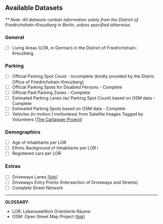## Available Datasets
_** Note: All datasets contain information solely from the District of Friedrichshain-Kreuzberg in Berlin, unless specified otherwise._

### General
* [ ] Living Areas (LOR, in German) in the District of Friedrichshain-Kreuzberg.

### Parking
* [ ] Official Parking Spot Count - Incomplete (kindly provided by the Distric Office of Friedrichshain-Kreuzberg)
* [ ] Official Parking Spots for Disabled Persons - Complete 
* [ ] Official Paid Parking Zones - Complete
* [ ] Estimated Parking Lanes (w/ Parking Spot Count) based on OSM data - Complete 
* [ ] Estimated Parking Spots based on OSM data - Complete 
* [ ] Vehicles (in motion | motionless) from Satellite Images Tagged by Volunteers ([The Cartagger Project](https://github.com/hanshack/car-tagging-data-berlin))

### Demographics
* [ ] Age of Inhabitants per LOR
* [ ] Ethnic Background of Inhabitants per LOR i
* [ ] Registered cars per LOR

### Extras
* [ ] Driveways Lanes [[link](https://wiki.openstreetmap.org/wiki/Tag:highway%3Dservice)]
* [ ] Driveways Entry Points (Intersection of Driveways and Streets)
* [ ] Complete Street Network

---

**GLOSSARY**:
- LOR: Lebensweltlich Orientierte Räume
- OSM: Open Street Map Project ([link](https://www.openstreetmap.org/))

